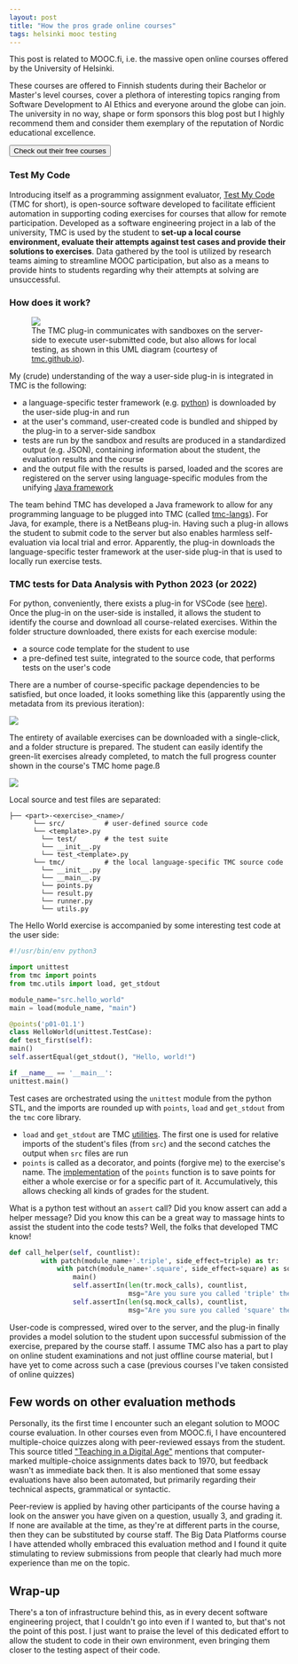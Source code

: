 ```yaml
---
layout: post
title: "How the pros grade online courses"
tags: helsinki mooc testing
---
```


<!-- Talking about my favourite courses online, MOOC.fi. The focus is on the very interesting way to evaluate the performance of students on code assignments! -->

<div class="not-prose sm:p-6 mt-6 shadow-lg rounded-lg bg-gray-100 text-gray-700">
  <p class='text-center sm:mx-8 font-semibold text-sm p-4 font-sans'>
    This post is related to MOOC.fi, i.e. the massive open online courses offered by the
    University of Helsinki.
  </p>
  <p class="text-sm px-4">
    These courses are offered to Finnish students during their Bachelor or Master's level courses, cover a plethora
    of
    interesting topics ranging from Software Development to AI Ethics and everyone around the globe can join. The
    university in no way, shape or form sponsors this blog post but I highly recommend them and consider them
    exemplary of
    the
    reputation of Nordic educational excellence.
  </p>

  <div class="w-full p-2">
  <a href="https://www.mooc.fi/en/#courses">
    <button type="button"
      class="block mx-auto px-6 py-2.5 mt-4 bg-blue-600 text-white font-medium text-xs leading-tight uppercase rounded shadow-md hover:bg-blue-700 hover:shadow-lg focus:bg-blue-700 focus:shadow-lg focus:outline-none focus:ring-0 active:bg-blue-800 active:shadow-lg transition duration-150 ease-in-out">
      Check out their free courses
    </button>
    </a>
  </div>
</div>

### Test My Code

Introducing itself as a programming assignment evaluator, [Test My Code](http://testmycode.github.io/) (TMC for short),
is open-source software developed to facilitate efficient automation in supporting coding exercises for courses that
allow for remote participation. Developed as a software engineering project in a lab of the university, TMC is used by
the student to **set-up a local course environment, evaluate their attempts against test cases and provide their
solutions to exercises**. Data gathered by the tool is utilized by research teams aiming to streamline MOOC
participation, but also as a means to provide hints to students regarding why their attempts at solving are
unsuccessful.

### How does it work?

<div class="sm:mx-10">
  <figure>
    <img class="rounded-xl" src="https://testmycode.github.io/images/tmc-systems-diagram.png" />
    <figcaption class="text-xs italic text-center">The TMC plug-in communicates with sandboxes on the server-side to
      execute user-submitted code, but also allows for local testing, as shown in this UML diagram (courtesy of
      <a href="http://testmycode.github.io/">tmc.github.io</a>).
    </figcaption>
  </figure>
</div>


My (crude) understanding of the way a user-side plug-in is integrated in TMC is the following:

- a language-specific tester framework (e.g. [python](https://github.com/testmycode/tmc-python-tester)) is downloaded by the user-side plug-in and run
- at the user's command, user-created code is bundled and shipped by the plug-in to a server-side sandbox
- tests are run by the sandbox and results are produced in a standardized output (e.g. JSON), containing information about the student, the evaluation results and the course
- and the output file with the results is parsed, loaded and the scores are registered on the server using language-specific modules from the unifying [Java framework](https://github.com/testmycode/tmc-langs/blob/master/tmc-langs-python3/src/main/java/fi/helsinki/cs/tmc/langs/python3/Python3TestResultParser.java#L26)

The team behind TMC has developed a Java framework to allow for any programming language to be plugged into TMC (called [tmc-langs](https://github.com/testmycode/tmc-langs)). For Java, for example, there is a NetBeans plug-in. Having such a plug-in allows the student to submit code to the server but also enables harmless self-evaluation via local trial and error. Apparently, the plug-in downloads the language-specific tester framework at the user-side plug-in that is used to locally run exercise tests.


<!--TODO: Expand on this stub -->

### TMC tests for Data Analysis with Python 2023 (or 2022)

For python, conveniently, there exists a plug-in for VSCode (see [here](https://github.com/rage/tmc-vscode)).
Once the plug-in on the user-side is installed, it allows the student to identify the course and download all
course-related exercises.
Within the folder structure downloaded, there exists for each exercise module:

- a source code template for the student to use
- a pre-defined test suite, integrated to the source code, that performs tests on the user's code

There are a number of course-specific package dependencies to be satisfied, but once loaded, it looks something like
this (apparently using the metadata from its previous iteration):

<div class="sm:mx-10">
  <img class="object-scale-down rounded-xl" src="{{site.baseurl}}/assets/img/tmc-vscode.png" />
</div>

The entirety of available exercises can be downloaded with a single-click, and a folder structure is prepared. The
student can easily identify the green-lit exercises already completed, to match the full progress counter shown in the
course's TMC home page.ß

<div class="sm:mx-10">
  <img class="object-scale-down rounded-xl" src="{{site.baseurl}}/assets/img/tmc-vscode-folders.png" />
</div>

Local source and test files are separated:

```none
├── <part>-<exercise>_<name>/
      └── src/          # user-defined source code
      └── <template>.py
        └── test/       # the test suite
        └── __init__.py
        └── test_<template>.py
      └── tmc/          # the local language-specific TMC source code
        └── __init__.py
        └── __main__.py
        └── points.py
        └── result.py
        └── runner.py
        └── utils.py
```

The Hello World exercise is accompanied by some interesting test code at the user side:

```python
#!/usr/bin/env python3

import unittest
from tmc import points
from tmc.utils import load, get_stdout

module_name="src.hello_world"
main = load(module_name, "main")

@points('p01-01.1')
class HelloWorld(unittest.TestCase):
def test_first(self):
main()
self.assertEqual(get_stdout(), "Hello, world!")

if __name__ == '__main__':
unittest.main()
```

Test cases are orchestrated using the `unittest` module from the python STL, and the imports are rounded up with
`points`, `load` and `get_stdout` from the `tmc` core library.

- `load` and `get_stdout` are TMC [utilities](https://github.com/testmycode/tmc-python-tester/blob/master/tmc/utils.py). The first one is used for relative imports of the student's files (from `src`) and the second catches the output when `src` files are run
- `points` is called as a decorator, and points (forgive me) to the exercise's name. The [implementation](https://github.com/testmycode/tmc-python-tester/blob/master/tmc/points.py#L16) of the `points` function is to save points for either a whole exercise or for a specific part of it. Accumulatively, this allows checking all kinds of grades for the student.

What is a python test without an `assert` call? Did you know assert can add a helper message? Did you know this can be a great way to massage hints to assist the student into the code tests? Well, the folks that developed TMC know!

```python
def call_helper(self, countlist):
        with patch(module_name+'.triple', side_effect=triple) as tr:
            with patch(module_name+'.square', side_effect=square) as sq:
                main()
                self.assertIn(len(tr.mock_calls), countlist,
                              msg="Are you sure you called 'triple' the right number of times?")
                self.assertIn(len(sq.mock_calls), countlist,
                              msg="Are you sure you called 'square' the right number of times?")
```

User-code is compressed, wired over to the server, and the plug-in finally provides a model solution to the student upon successful submission of the exercise, prepared by the course staff. I assume TMC also has a part to play on online student examinations and not just offline course material, but I have yet to come across such a case (previous courses I've taken consisted of online quizzes)

## Few words on other evaluation methods

Personally, its the first time I encounter such an elegant solution to MOOC course evaluation. In other courses even from MOOC.fi, I have encountered multiple-choice quizzes along with peer-reviewed essays from the student. This source titled ["Teaching in a Digital Age"](https://tell.colvee.org/mod/book/view.php?id=646&chapterid=1075) mentions that computer-marked multiple-choice assignments dates back to 1970, but feedback wasn't as immediate back then. It is also mentioned that some essay evaluations have also been automated, but primarily regarding their technical aspects, grammatical or syntactic.

Peer-review is applied by having other participants of the course having a look on the answer you have given on a question, usually 3, and grading it. If none are available at the time, as they're at different parts in the course, then they can be substituted by course staff. The Big Data Platforms course I have attended wholly embraced this evaluation method and I found it quite stimulating to review submissions from people that clearly had much more experience than me on the topic.

## Wrap-up

There's a ton of infrastructure behind this, as in every decent software engineering project, that I couldn't go into even if I wanted to, but that's not the point of this post. I just want to praise the level of this dedicated effort to allow the student to code in their own environment, even bringing them closer to the testing aspect of their code.